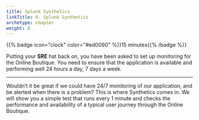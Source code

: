 ```yaml
---
title: Splunk Synthetics
linkTitle: 8. Splunk Synthetics
archetype: chapter
weight: 8
---
```


{{% badge icon="clock" color="#ed0090" %}}15 minutes{{% /badge %}}

Putting your **SRE** hat back on, you have been asked to set up monitoring for the Online Boutique. You need to ensure that the application is available and performing well 24 hours a day, 7 days a week.

---

Wouldn’t it be great if we could have 24/7 monitoring of our application, and be alerted when there is a problem? This is where Synthetics comes in. We will show you a simple test that runs every 1 minute and checks the performance and availability of a typical user journey through the Online Boutique.
